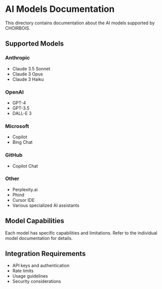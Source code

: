 # AI Models Documentation

This directory contains documentation about the AI models supported by CHOIRBOIS.

## Supported Models

### Anthropic
- Claude 3.5 Sonnet
- Claude 3 Opus
- Claude 3 Haiku

### OpenAI
- GPT-4
- GPT-3.5
- DALL-E 3

### Microsoft
- Copilot
- Bing Chat

### GitHub
- Copilot Chat

### Other
- Perplexity.ai
- Phind
- Cursor IDE
- Various specialized AI assistants

## Model Capabilities

Each model has specific capabilities and limitations. Refer to the individual model documentation for details.

## Integration Requirements

- API keys and authentication
- Rate limits
- Usage guidelines
- Security considerations
